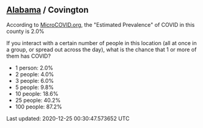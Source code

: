 
## [Alabama](/united-states/alabama) / Covington

According to [MicroCOVID.org](http://microcovid.org),
the "Estimated Prevalence" of COVID in this county is 2.0%

If you interact with a certain number of people in this location
(all at once in a group, or spread out across the day), what is the chance that
1 or more of them has COVID?

- 1 person: 2.0%
- 2 people: 4.0%
- 3 people: 6.0%
- 5 people: 9.8%
- 10 people: 18.6%
- 25 people: 40.2%
- 100 people: 87.2%

Last updated: 2020-12-25 00:30:47.573652 UTC
